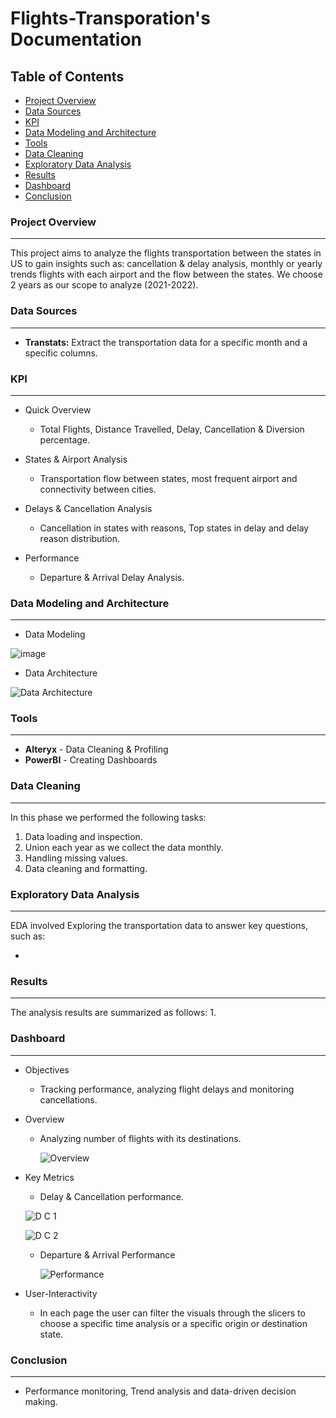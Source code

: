 # Flights-Transporation's Documentation

## Table of Contents

- [Project Overview](#project-overview)
- [Data Sources](#data-sources)
- [KPI](#kpi)
- [Data Modeling and Architecture](#data-modeling-and-architecture)
- [Tools](#tools)
- [Data Cleaning](#data-cleaning)
- [Exploratory Data Analysis](#exploratory-data-analysis)
- [Results](#results)
- [Dashboard](#dashboard)
- [Conclusion](#conclusion)
### Project Overview
---
This project aims to analyze the flights transportation between the states in US to gain insights such as: cancellation & delay analysis, monthly or yearly trends flights with each airport and the flow between the states. We choose 2 years as our scope to analyze (2021-2022).

### Data Sources
---
- **Transtats:** Extract the transportation data for a specific month and a specific columns.

### KPI
---
- Quick Overview
   - Total Flights, Distance Travelled, Delay, Cancellation & Diversion percentage.
     
- States & Airport Analysis
   - Transportation flow between states, most frequent airport and connectivity between cities.

- Delays & Cancellation Analysis
  - Cancellation in states with reasons, Top states in delay and delay reason distribution.

- Performance 
  -  Departure & Arrival Delay Analysis.
 
### Data Modeling and Architecture
--- 
- Data Modeling
  
![image](https://github.com/ShadyWessemy/Flights-Transporation/assets/73957793/d8cc6156-0f68-46c9-af21-e59232045c06)

- Data Architecture
  
![Data Architecture](https://github.com/ShadyWessemy/Flights-Transporation/assets/73957793/619a149e-6c9c-4cbb-9db2-e0541ea60e3e)

### Tools 
---
- **Alteryx** - Data Cleaning & Profiling
- **PowerBI** - Creating Dashboards

### Data Cleaning
---
In this phase we performed the following tasks:

1. Data loading and inspection.
2. Union each year as we collect the data monthly.
3. Handling missing values.
4. Data cleaning and formatting.

### Exploratory Data Analysis 
---
EDA involved Exploring the transportation data to answer key questions, such as:

- 

### Results 
---
The analysis results are summarized as follows:
1.

### Dashboard
---

- Objectives
  - Tracking performance, analyzing flight delays and monitoring cancellations.

- Overview
  - Analyzing number of flights with its destinations.

    ![Overview](https://github.com/ShadyWessemy/Flights-Transporation/assets/73957793/834b51b4-faa5-46af-a114-d5323a654b85)

- Key Metrics
  -  Delay & Cancellation performance.

    ![D C 1](https://github.com/ShadyWessemy/Flights-Transporation/assets/73957793/867f242d-f920-4072-a937-40e3a06b3c9f)

    ![D C 2](https://github.com/ShadyWessemy/Flights-Transporation/assets/73957793/736ef97d-28fd-4821-9932-d32650425904)

  - Departure & Arrival Performance

    ![Performance](https://github.com/ShadyWessemy/Flights-Transporation/assets/73957793/4d1d8083-4eb4-4a3e-9591-fd661152836a)
    
- User-Interactivity
  - In each page the user can filter the visuals through the slicers to choose a specific time analysis or a specific origin or destination state.

### Conclusion
---
- Performance monitoring, Trend analysis and data-driven decision making. 
